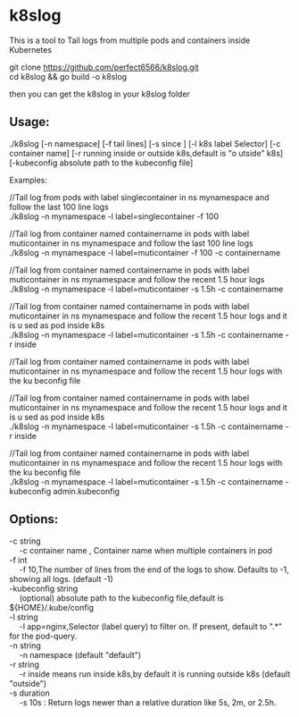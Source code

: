 # k8slog
This is a tool to Tail logs from multiple pods and containers inside Kubernetes


git clone https://github.com/perfect6566/k8slog.git    
cd k8slog && go build -o k8slog    

then you can get the k8slog in your k8slog folder   

## Usage: 

./k8slog  [-n namespace] [-f tail lines] [-s since ] [-l k8s label Selector] [-c container name] [-r running inside or outside k8s,default is "o
utside" k8s] [-kubeconfig  absolute path to the kubeconfig file]


Examples:

//Tail log from pods with label singlecontainer in ns mynamespace and follow the last 100 line logs    
./k8slog -n mynamespace -l label=singlecontainer -f 100      

//Tail log from container named containername in pods with label muticontainer in ns mynamespace and follow the last 100 line logs      
./k8slog -n mynamespace -l label=muticontainer -f 100 -c containername    

//Tail log from container named containername in pods with label muticontainer in ns mynamespace and follow the recent 1.5 hour logs     
./k8slog -n mynamespace -l label=muticontainer -s 1.5h -c containername    

//Tail log from container named containername in pods with label muticontainer in ns mynamespace and follow the recent 1.5 hour logs and it is u
sed as pod inside k8s    
./k8slog -n mynamespace -l label=muticontainer -s 1.5h -c containername -r inside        

//Tail log from container named containername in pods with label muticontainer in ns mynamespace and follow the recent 1.5 hour logs with the ku
beconfig file    

//Tail log from container named containername in pods with label muticontainer in ns mynamespace and follow the recent 1.5 hour logs and it is u
sed as pod inside k8s    
./k8slog -n mynamespace -l label=muticontainer -s 1.5h -c containername -r inside    

//Tail log from container named containername in pods with label muticontainer in ns mynamespace and follow the recent 1.5 hour logs with the ku
beconfig file    
./k8slog -n mynamespace -l label=muticontainer -s 1.5h -c containername -kubeconfig admin.kubeconfig    
## Options:    
  -c string    
  &emsp; -c container name , Container name when multiple containers in pod    
  -f int    
  &emsp; -f 10,The number of lines from the end of the logs to show. Defaults to -1, showing all logs. (default -1)    
  -kubeconfig string    
  &emsp; (optional) absolute path to the kubeconfig file,default is ${HOME}/.kube/config    
  -l string    
  &emsp; -l app=nginx,Selector (label query) to filter on. If present, default to ".*" for the pod-query.    
  -n string    
  &emsp; -n namespace (default "default")    
  -r string    
  &emsp; -r inside means run inside k8s,by default it is running outside k8s (default "outside")    
  -s duration    
  &emsp; -s 10s : Return logs newer than a relative duration like 5s, 2m, or 2.5h.    

